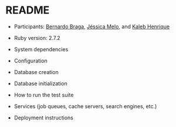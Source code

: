 # README

* Participants: [Bernardo Braga](https://github.com/BeBraga), [Jéssica Melo](https://github.com/jessica8melo), and [Kaleb Henrique](https://github.com/kalebhenrique)

* Ruby version: 2.7.2

* System dependencies

* Configuration

* Database creation

* Database initialization

* How to run the test suite

* Services (job queues, cache servers, search engines, etc.)

* Deployment instructions
